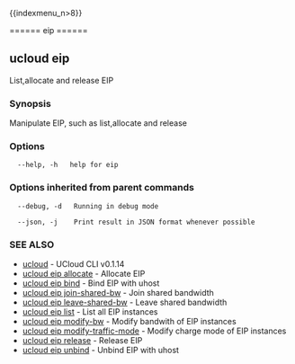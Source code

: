 {{indexmenu_n>8}}

====== eip ======

## ucloud eip

List,allocate and release EIP

### Synopsis

Manipulate EIP, such as list,allocate and release

### Options

```
  --help, -h   help for eip 

```

### Options inherited from parent commands

```
  --debug, -d   Running in debug mode 

  --json, -j    Print result in JSON format whenever possible 

```

### SEE ALSO

* [ucloud](software/cli/cmd/ucloud)	 - UCloud CLI v0.1.14
* [ucloud eip allocate](software/cli/cmd/ucloud/eip/allocate)	 - Allocate EIP
* [ucloud eip bind](software/cli/cmd/ucloud/eip/bind)	 - Bind EIP with uhost
* [ucloud eip join-shared-bw](software/cli/cmd/ucloud/eip/join-shared-bw)	 - Join shared bandwidth
* [ucloud eip leave-shared-bw](software/cli/cmd/ucloud/eip/leave-shared-bw)	 - Leave shared bandwidth
* [ucloud eip list](software/cli/cmd/ucloud/eip/list)	 - List all EIP instances
* [ucloud eip modify-bw](software/cli/cmd/ucloud/eip/modify-bw)	 - Modify bandwith of EIP instances
* [ucloud eip modify-traffic-mode](software/cli/cmd/ucloud/eip/modify-traffic-mode)	 - Modify charge mode of EIP instances
* [ucloud eip release](software/cli/cmd/ucloud/eip/release)	 - Release EIP
* [ucloud eip unbind](software/cli/cmd/ucloud/eip/unbind)	 - Unbind EIP with uhost

